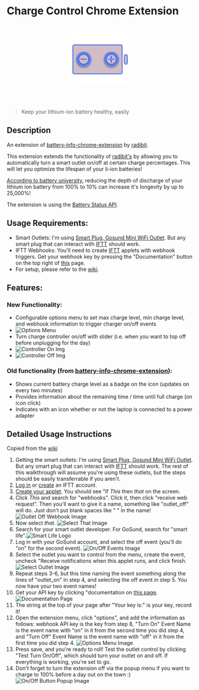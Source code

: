# Charge Control Chrome Extension

<h1 align="center">
	<img width="150" src="./images/logo.svg" alt="Battery Info">
	<br>
	<br>
</h1>

> Keep your lithium-ion battery healthy, easily

## Description
An extension of [battery-info-chrome-extension](https://github.com/radibit/battery-info-chrome-extension) by [radibit](https://github.com/radibit).

This extension extends the functionality of [radibit's](https://github.com/radibit) by allowing you to automatically turn a smart outlet on/off at certain charge percentages. This will let you optimize the lifespan of your li-ion batteries!

[According to battery university](https://batteryuniversity.com/learn/article/how_to_prolong_lithium_based_batteries), reducing the depth of discharge of your lithium ion battery from 100% to 10% can increase it's longevity by up to 25,000%!

The extension is using the [Battery Status API](https://developer.mozilla.org/en-US/docs/Web/API/Battery_Status_API).

## Usage Requirements:
* Smart Outlets: I'm using [Smart Plug, Gosund Mini WiFi Outlet](https://smile.amazon.com/gp/product/B079MFTYMV/ref=ppx_yo_dt_b_asin_title_o03_s00?ie=UTF8&psc=1). But any smart plug that can interact with [IFTT](https://ifttt.com/) should work.
* IFTT Webhooks: You'll need to create [IFTT](https://ifttt.com/) applets with webhook triggers. Get your webhook key by pressing the "Documentation" button on the top right of [this](https://maker.ifttt.com/use) page.
* For setup, please refer to the [wiki](https://github.com/allen-n/charge-control-chrome-extension/wiki).

## Features:
### New Functionality:
- Configurable options menu to set max charge level, min charge level, and webhook information to trigger charger on/off events
- <img width="150" src="https://i.imgur.com/Xmtbnf4.jpg" alt="Options Menu">
- Turn charge controller on/off with slider (i.e. when you want to top off before unplugging for the day)
- <img width="150" src="https://i.imgur.com/gF0ooAd.jpg" alt="Controller On Img">
- <img width="150" src="https://i.imgur.com/qyCamFN.jpg" alt="Controller Off Img">

### Old functionality (from [battery-info-chrome-extension](https://github.com/radibit/battery-info-chrome-extension)):
- Shows current battery charge level as a badge on the icon (updates on every two minutes)
- Provides information about the remaining time / time until full charge (on icon click)
- Indicates with an icon whether or not the laptop is connected to a power adapter

## Detailed Usage Instructions
Copied from the [wiki](https://github.com/allen-n/charge-control-chrome-extension/wiki)

1.  Getting the smart outlets: I'm using [Smart Plug, Gosund Mini WiFi Outlet](https://smile.amazon.com/gp/product/B079MFTYMV/ref=ppx_yo_dt_b_asin_title_o03_s00?ie=UTF8&psc=1). But any smart plug that can interact with [IFTT](https://ifttt.com/) should work. The rest of this walkthrough will assume you're using these outlets, but the steps should be easily transferrable if you aren't.
2. [Log in](https://ifttt.com/) or [create](https://ifttt.com/join) an IFTT account.
3. [Create your applet](https://ifttt.com/create). You should see "If _This_ then _that_ on the screen.
4. Click _This_ and search for "webhooks". Click it, then click "receive web request". Then you'll want to give it a name, something like "outlet_off" will do. Just don't put blank spaces like " " in the name! ![Outlet Off Webhook Image](https://i.imgur.com/4WTPJX9.jpg)
5. Now select _that_. ![Select That Image](https://i.imgur.com/sYcRqpY.jpg)
6. Search for your smart outlet developer. For GoSund, search for "smart life".![Smart Life Logo](https://i.imgur.com/O02XM9A.jpg)
5. Log in with your GoSund account, and select the off event (you'll do "on" for the second event). ![On/Off Events Image](https://i.imgur.com/y0qSfew.jpg)
6. Select the outlet you want to control from the menu, create the event, uncheck "Receive notifications when this applet runs, and click finish. ![Select Outlet Image](https://i.imgur.com/00r6r03.jpg)
7. Repeat steps 3-6, but this time naming the event something along the lines of "outlet_on" in step 4, and selecting the off event in step 5. You now have your two event names!
8. Get your API key by clicking "documentation on [this page](https://ifttt.com/maker_webhooks). ![Documentation Page](https://i.imgur.com/Jq08e2q.jpg)
9. The string at the top of your page after "Your key is:" is your key, record it!
10. Open the extension menu, click "options", and add the information as follows: webhook API key is the key from step 8, 
"Turn On" Event Name is the event name with "on" in it from the second time you did step 4, and "Turn Off" Event Name is the event name with "off" in it from the first time you did step 4. ![Options Menu Image](https://i.imgur.com/JZ0n8Na.jpg)
11. Press save, and you're ready to roll! Test the outlet control by clicking "Test Turn On/Off", which should turn your outlet on and off. If everything is working, you're set to go.
12. Don't forget to turn the extension off via the popup menu if you want to charge to 100% before a day out on the town :) ![On/Off Button Popup Image](https://i.imgur.com/gF0ooAd.jpg)